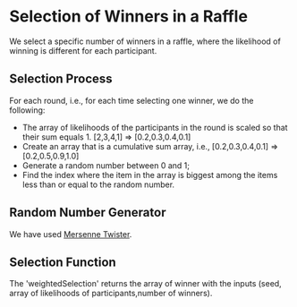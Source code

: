 # Selection of Winners in a Raffle
We select a specific number of winners in a raffle, where the likelihood of winning is different for each participant.

## Selection Process
For each round, i.e., for each time selecting one winner, we do the following:
- The array of likelihoods of the participants in the round is scaled so that their sum equals 1. [2,3,4,1] => [0.2,0.3,0.4,0.1]
- Create an array that is a cumulative sum array, i.e., [0.2,0.3,0.4,0.1] => [0.2,0.5,0.9,1.0]
- Generate a random number between 0 and 1;
- Find the index where the item in the array is biggest among the items less than or equal to the random number.

## Random Number Generator
We have used [Mersenne Twister](https://en.wikipedia.org/wiki/Mersenne_Twister).

## Selection Function
The 'weightedSelection' returns the array of winner with the inputs (seed, array of likelihoods of participants,number of winners).
